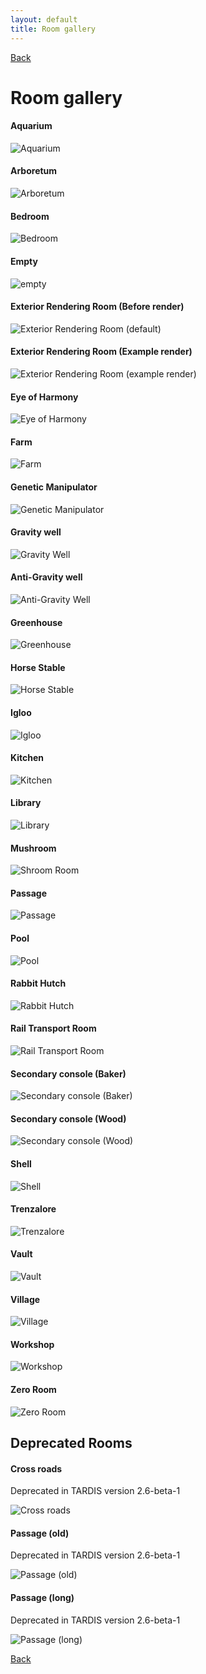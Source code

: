 ```yaml
---
layout: default
title: Room gallery
---
```


[Back](javascript:history.back();)

# Room gallery

#### Aquarium

![Aquarium](images/rooms/aquarium.jpg)

#### Arboretum

![Arboretum](images/rooms/arboretum.jpg)

#### Bedroom

![Bedroom](images/rooms/bedroom.jpg)

#### Empty

![empty](images/rooms/empty.jpg)

#### Exterior Rendering Room (Before render)

![Exterior Rendering Room (default)](images/rooms/rendering_room_default.jpg)

#### Exterior Rendering Room (Example render)

![Exterior Rendering Room (example render)](images/rooms/rendering_room_example_render.jpg)

#### Eye of Harmony

![Eye of Harmony](images/rooms/eyeofharmony.jpg)

#### Farm

![Farm](images/rooms/farm.jpg)

#### Genetic Manipulator

![Genetic Manipulator](images/rooms/lazarus.jpg)

#### Gravity well

![Gravity Well](images/rooms/gravity.jpg)

#### Anti-Gravity well

![Anti-Gravity Well](images/rooms/antigravity.jpg)

#### Greenhouse

![Greenhouse](images/rooms/greenhouse.jpg)

#### Horse Stable

![Horse Stable](images/rooms/horse.jpg)

#### Igloo

![Igloo](images/rooms/igloo.jpg)

#### Kitchen

![Kitchen](images/rooms/kitchen.jpg)

#### Library

![Library](images/rooms/library.jpg)

#### Mushroom

![Shroom Room](images/rooms/mushroom.jpg)

#### Passage

![Passage](images/rooms/passage_new.jpg)

#### Pool

![Pool](images/rooms/pool.jpg)

#### Rabbit Hutch

![Rabbit Hutch](images/rooms/hutch.jpg)

#### Rail Transport Room

![Rail Transport Room](images/rooms/rail.jpg)

#### Secondary console (Baker)

![Secondary console (Baker)](images/rooms/baker.jpg)

#### Secondary console (Wood)

![Secondary console (Wood)](images/rooms/wood.jpg)

#### Shell

![Shell](images/rooms/shell.jpg)

#### Trenzalore

![Trenzalore](images/rooms/trenzalore.jpg)

#### Vault

![Vault](images/rooms/vault.jpg)

#### Village

![Village](images/rooms/village.jpg)

#### Workshop

![Workshop](images/rooms/workshop.jpg)

#### Zero Room

![Zero Room](images/rooms/zero.jpg)

## Deprecated Rooms

#### Cross roads

Deprecated in TARDIS version 2.6-beta-1

![Cross roads](images/rooms/old/crossroads.jpg)

#### Passage (old)

Deprecated in TARDIS version 2.6-beta-1

![Passage (old)](images/rooms/old/passage.jpg)

#### Passage (long)

Deprecated in TARDIS version 2.6-beta-1

![Passage (long)](images/rooms/old/long.jpg)

[Back](javascript:history.back();)

